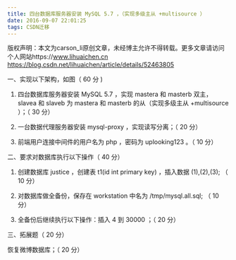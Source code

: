 ```yaml
---
title: 四台数据库服务器安装 MySQL 5.7 ，（实现多级主从 +multisource ）
date: 2016-09-07 22:01:25
tags: CSDN迁移
---
```

 版权声明：本文为carson_li原创文章，未经博主允许不得转载。更多文章请访问个人网站https://www.lihuaichen.cn https://blog.csdn.net/lihuaichen/article/details/52463805   
  ![]()

 

 一、实现以下架构，如图（ 60 分 )

 1. 四台数据库服务器安装 MySQL 5.7 ，实现 mastera 和 masterb 双主， slavea 和 slaveb 为 mastera 和 masterb 的从（实现多级主从 +multisource ）；（ 30 分）

 2. 一台数据代理服务器安装 mysql-proxy ，实现读写分离；（ 20 分）

 3. 前端用户连接中间件的用户名为 php ，密码为 uplooking123 。（ 10 分）

 

 二、要求对数据库执行以下操作（ 40 分）

 1. 创建数据库 justice ，创建表 t1(id int primary key) ，插入数据 (1),(2),(3); （ 10 分）

 2. 对数据库做全备份，保存在 workstation 中名为 /tmp/mysql.all.sql; （ 10 分）

 3. 全备份后继续执行以下操作：插入 4 到 30000 ；（ 20 分）

 

 三、拓展题（ 20 分）

 恢复微博数据库；（ 20 分）

   
 